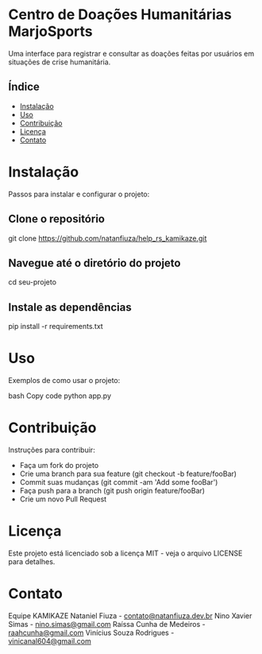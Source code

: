 # Centro de Doações Humanitárias MarjoSports

Uma interface para registrar e consultar as doações feitas por usuários em situações de crise humanitária. 

## Índice

- [Instalação](#instalação)
- [Uso](#uso)
- [Contribuição](#contribuição)
- [Licença](#licença)
- [Contato](#contato)    

# Instalação

Passos para instalar e configurar o projeto:

## Clone o repositório
git clone https://github.com/natanfiuza/help_rs_kamikaze.git

## Navegue até o diretório do projeto
cd seu-projeto

## Instale as dependências
pip install -r requirements.txt

# Uso
Exemplos de como usar o projeto:

bash
Copy code
python app.py

# Contribuição
Instruções para contribuir:

* Faça um fork do projeto
* Crie uma branch para sua feature (git checkout -b feature/fooBar)
* Commit suas mudanças (git commit -am 'Add some fooBar')
* Faça push para a branch (git push origin feature/fooBar)
* Crie um novo Pull Request

# Licença
Este projeto está licenciado sob a licença MIT - veja o arquivo LICENSE para detalhes.

# Contato
Equipe KAMIKAZE
Nataniel Fiuza - contato@natanfiuza.dev.br
Nino Xavier Simas - nino.simas@gmail.com
Raíssa Cunha de Medeiros - raahcunha@gmail.com
Vinícius Souza Rodrigues - vinicanal604@gmail.com 
